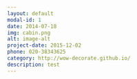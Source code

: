 ```yaml
---
layout: default
modal-id: 1
date: 2014-07-18
img: cabin.png
alt: image-alt
project-date: 2015-12-02
phone: 020-38343625
category: http://wow-decorate.github.io/
description: test
---
```

